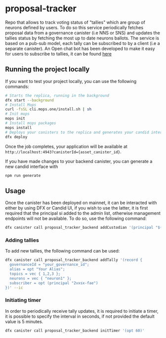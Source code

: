 # proposal-tracker

Repo that allows to track voting status of "tallies" which are group of neurons defined by users. To do so this service periodically fetches proposal data from a governance canister (i.e NNS or SNS) and updates the tallies status by fetching the most up to date neurons ballots. The service is based on a pub-sub model, each tally can be subscribed to by a client (i.e a separate canister). An Open chat bot has been developed to make it easy for users to subscribe to tallies, it can be found [here](https://github.com/AleDema/OC-Sample-Bot)

## Running the project locally

If you want to test your project locally, you can use the following commands:

```bash
# Starts the replica, running in the background
dfx start --background
# Install Mops
curl -fsSL cli.mops.one/install.sh | sh
# Init mops
mops init
# Install mops packages
mops install
# Deploys your canisters to the replica and generates your candid interface
dfx deploy
```

Once the job completes, your application will be available at `http://localhost:4943?canisterId={asset_canister_id}`.

If you have made changes to your backend canister, you can generate a new candid interface with

```bash
npm run generate
```

## Usage
Once the canister has been deployed on mainnet, it can be interacted with either by using DFX or Candid UI, if you wish to use the latter, it is first required that the principal si added to the admin list, otherwise management endpoints will not be available.
To do so, use the following command:

  ```bash
  dfx canister call proposal_tracker_backend addCustodian '(principal "${your-principal}")' --ic
  ```

### Adding tallies
To add new tallies, the following command can be used:

  ```bash
  dfx canister call proposal_tracker_backend addTally '(record {
    governanceId = "your_governance_id";
    alias = opt "Your Alias";
    topics = vec { 1,2,3 };
    neurons = vec { "neuron1" };
    subscriber = opt (principal "2vxsx-fae")
})' --ic
  ```

### Initiating timer
In order to periodically receive tally updates, it is required to initiate a timer, it is possible to specify the interval in seconds, if not provided the default value is 5 minutes.
  ```bash
  dfx canister call proposal_tracker_backend initTimer '(opt 60)'
  ```